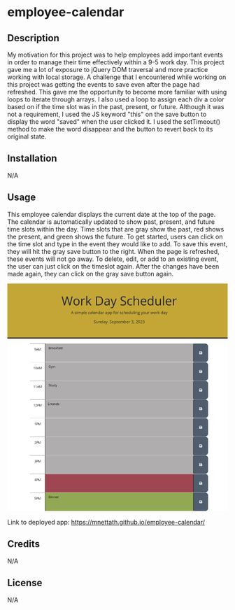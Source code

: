 # employee-calendar

## Description

My motivation for this project was to help employees add important events in order to manage their time effectively within a 9-5 work day. This project gave me a lot of exposure to jQuery DOM traversal and more practice working with local storage. A challenge that I encountered while working on this project was getting the events to save even after the page had refreshed. This gave me the opportunity to become more familiar with using loops to iterate through arrays. I also used a loop to assign each div a color based on if the time slot was in the past, present, or future. Although it was not a requirement, I used the JS keyword "this" on the save button to display the word "saved" when the user clicked it. I used the setTimeout() method to make the word disappear and the button to revert back to its original state.

## Installation

N/A

## Usage

This employee calendar displays the current date at the top of the page. The calendar is automatically updated to show past, present, and future time slots within the day. Time slots that are gray show the past, red shows the present, and green shows the future. To get started, users can click on the time slot and type in the event they would like to add. To save this event, they will hit the gray save button to the right. When the page is refreshed, these events will not go away. To delete, edit, or add to an existing event, the user can just click on the timeslot again. After the changes have been made again, they can click on the gray save button again.

![Employee Calendar Screenshot](assets/images/EmployeeCalendarScreenshot.png)

Link to deployed app: https://mnettath.github.io/employee-calendar/

## Credits

N/A

## License

N/A

